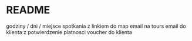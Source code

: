 # README


  godziny / dni  / miejsce spotkania z linkiem do map
  email na tours
  email do klienta z potwierdzenie platnosci
  voucher do klienta 

